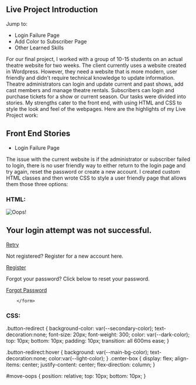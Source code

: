 ## Live Project Introduction
Jump to:
* Login Failure Page
* Add Color to Subscriber Page
* Other Learned Skills

For our final project, I worked with a group of 10-15 students on an actual theatre website for two weeks. The client currently uses a website created in Wordpress. However, they need a website that is more modern, user friendly and didn't require technical knowledge to update information. Theatre administrators can login and update current and past shows, add cast members and manage theatre rentals. Subscribers can login and purchase tickets for a show or current season. Our tasks were divided into stories. My strengths cater to the front end, with using HTML and CSS to style the look and feel of the webpages. Here are the highlights of my Live Project work:

## Front End Stories
* Login Failure Page

The issue with the current website is if the administrator or subscriber failed to login, there is no user friendly way to either return to the login page and try again, reset the password or create a new account. I created custom HTML classes and then wrote CSS to style a user friendly page that allows them those three options: 

### HTML: 
<!DOCTYPE HTML>
<html>
<head>
    <meta http-equiv="Content-Type" content="text/html; charset=utf-8">
    <link rel="stylesheet" type="text/css" href="/Content/Site.css" media="screen"/>
</head>

<body>
    <!--Added option buttons and image to the page-->
    <div class="center-box">
        <img src="/Content/Images/oops.jpg" id="move-oops" class="center-box" alt="Oops!" />
        <h2 class="center-box">Your login attempt was not successful.</h2>
    </div>
        <form>
            <div class="center-box">
                <a href="/Account/Login" class="button-redirect">Retry</a>
            </div>
            <div class="center-box">
                <p> Not registered? Register for a new account here. </p>
                <a href="/Account/Register" class="button-redirect">
                    Register
                </a>
            </div>
            <div class="center-box">
                <p> Forgot your password? Click below to reset your password.</p>
                <a href="/Account/ForgotPassword" class="button-redirect">
                    Forgot Password
                </a>
            </div>

        </form>

</body>
</html>


### CSS:
.button-redirect {
    background-color: var(--secondary-color);
    text-decoration:none;
    font-size: 20px;
    font-weight: 300;
    color: var(--dark-color);
    top: 10px;
    bottom: 10px;
    padding: 10px;
    transition: all 600ms ease;
   }

.button-redirect:hover {
    background: var(--main-bg-color);
    text-decoration:none;
    color:var(--light-color);
}
.center-box {
    display: flex;
    align-items: center;
    justify-content: center;
    flex-direction: column;
}

#move-oops {
    position: relative;
    top: 10px;
    bottom: 10px;
}

